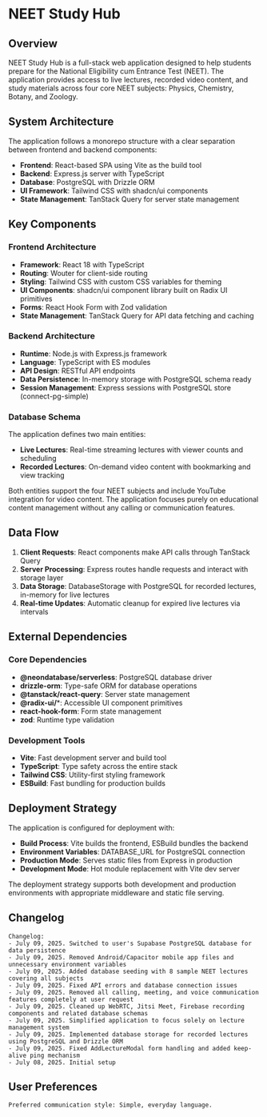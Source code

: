 # NEET Study Hub

## Overview

NEET Study Hub is a full-stack web application designed to help students prepare for the National Eligibility cum Entrance Test (NEET). The application provides access to live lectures, recorded video content, and study materials across four core NEET subjects: Physics, Chemistry, Botany, and Zoology.

## System Architecture

The application follows a monorepo structure with a clear separation between frontend and backend components:

- **Frontend**: React-based SPA using Vite as the build tool
- **Backend**: Express.js server with TypeScript
- **Database**: PostgreSQL with Drizzle ORM
- **UI Framework**: Tailwind CSS with shadcn/ui components
- **State Management**: TanStack Query for server state management

## Key Components

### Frontend Architecture
- **Framework**: React 18 with TypeScript
- **Routing**: Wouter for client-side routing
- **Styling**: Tailwind CSS with custom CSS variables for theming
- **UI Components**: shadcn/ui component library built on Radix UI primitives
- **Forms**: React Hook Form with Zod validation
- **State Management**: TanStack Query for API data fetching and caching

### Backend Architecture
- **Runtime**: Node.js with Express.js framework
- **Language**: TypeScript with ES modules
- **API Design**: RESTful API endpoints
- **Data Persistence**: In-memory storage with PostgreSQL schema ready
- **Session Management**: Express sessions with PostgreSQL store (connect-pg-simple)

### Database Schema
The application defines two main entities:
- **Live Lectures**: Real-time streaming lectures with viewer counts and scheduling
- **Recorded Lectures**: On-demand video content with bookmarking and view tracking

Both entities support the four NEET subjects and include YouTube integration for video content. The application focuses purely on educational content management without any calling or communication features.

## Data Flow

1. **Client Requests**: React components make API calls through TanStack Query
2. **Server Processing**: Express routes handle requests and interact with storage layer
3. **Data Storage**: DatabaseStorage with PostgreSQL for recorded lectures, in-memory for live lectures
4. **Real-time Updates**: Automatic cleanup for expired live lectures via intervals

## External Dependencies

### Core Dependencies
- **@neondatabase/serverless**: PostgreSQL database driver
- **drizzle-orm**: Type-safe ORM for database operations
- **@tanstack/react-query**: Server state management
- **@radix-ui/***: Accessible UI component primitives
- **react-hook-form**: Form state management
- **zod**: Runtime type validation

### Development Tools
- **Vite**: Fast development server and build tool
- **TypeScript**: Type safety across the entire stack
- **Tailwind CSS**: Utility-first styling framework
- **ESBuild**: Fast bundling for production builds

## Deployment Strategy

The application is configured for deployment with:
- **Build Process**: Vite builds the frontend, ESBuild bundles the backend
- **Environment Variables**: DATABASE_URL for PostgreSQL connection
- **Production Mode**: Serves static files from Express in production
- **Development Mode**: Hot module replacement with Vite dev server

The deployment strategy supports both development and production environments with appropriate middleware and static file serving.

## Changelog

```
Changelog:
- July 09, 2025. Switched to user's Supabase PostgreSQL database for data persistence
- July 09, 2025. Removed Android/Capacitor mobile app files and unnecessary environment variables
- July 09, 2025. Added database seeding with 8 sample NEET lectures covering all subjects
- July 09, 2025. Fixed API errors and database connection issues
- July 09, 2025. Removed all calling, meeting, and voice communication features completely at user request
- July 09, 2025. Cleaned up WebRTC, Jitsi Meet, Firebase recording components and related database schemas
- July 09, 2025. Simplified application to focus solely on lecture management system
- July 09, 2025. Implemented database storage for recorded lectures using PostgreSQL and Drizzle ORM
- July 09, 2025. Fixed AddLectureModal form handling and added keep-alive ping mechanism  
- July 08, 2025. Initial setup
```

## User Preferences

```
Preferred communication style: Simple, everyday language.
```